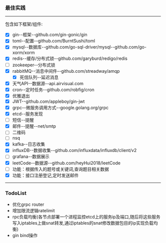 ### 最佳实践
***
包含如下框架/组件:
* [x] gin--框架--github.com/gin-gonic/gin
* [x] toml--配置--github.com/BurntSushi/toml
* [x] mysql--数据库--github.com/go-sql-driver/mysql--github.com/go-xorm/xorm
* [x] redis--缓存/分布式锁--github.com/garyburd/redigo/redis
* [ ] zookeeper--分布式锁
* [x] rabbitMQ--消息中间件--github.com/streadway/amqp
    * [x] 死信队列--延迟消息
* [x] 天气API--数据源--api.airvisual.com
* [x] cron--定时任务--github.com/robfig/cron
* [x] 优雅退出
* [x] JWT--github.com/appleboy/gin-jwt
* [x] grpc--微服务调用方式--google.golang.org/grpc
* [x] etcd--服务发现
* [ ] 短信--提醒
* [x] 邮件--提醒--net/smtp
* [ ] 二维码
* [ ] nsq
* [x] kafka--日志收集
* [x] influxDB--数据收集--github.com/influxdata/influxdb/client/v2
* [ ] grafana--数据展示
* [x] leetCode--数据源--github.com/heyHui2018/leetCode
* [ ] 功能：根据传入的题号或关键词,查询题目相关数据
* [x] 功能：接口注册登记,定时发送邮件
***
### TodoList
* 优化grpc router
* 增加限流逻辑ratelimit
* rpc负载均衡(各节点部署一个进程监控etcd上的服务ip及端口,随后将这些服务写入iptables上做snat转发,通过iptables的snat修改数据包目的ip实现负载均衡)
* gin bind操作
